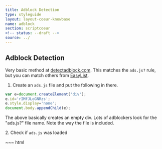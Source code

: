 ```yaml
---
title: Adblock Detection
type: styleguide
layout: layout-coeur-knowbase
name: adblock
section: scriptcoeur
<!-- status: --draft -->
source: ../
---
```


<main markdown="1">



## Adblock Detection

Very basic method at [detectadblock.com](http://www.detectadblock.com/).
This matches the `ads.js?` rule, but you can match others from [EasyList](https://easylist.to/easylist/easylist.txt).



1. Create an `ads.js` file and put the following in there.

~~~ js
var e=document.createElement('div');
e.id='rIMfJLoGNRzs';
e.style.display='none';
document.body.appendChild(e);
~~~

The above basically creates an empty div. Lots of adblockers look for the "ads.js?" file name. Note the way the file is included.

2\. Check if `ads.js` was loaded

<div class="_styleguide-example">
  <div class="_message">
  </div>
  <script src="../coeur/scriptcoeur/ads.js?" type="text/javascript"></script>
  <script type="text/javascript">

  if(document.getElementById('rIMfJLoGNRzs')){
    console.log('Blocking Ads: No');
    $('._message').addClass('--success').html('You are not blocking ads');
  } else {
    console.log('Blocking Ads: Yes');
    $('._message').addClass('--warning').html('Ads are being blocked');
  }
  </script>
</div>
~~~ html
<div class="_message">
</div>

<script src="../coeur/scriptcoeur/ads.js?" type="text/javascript"></script>
<script type="text/javascript">

if(document.getElementById('rIMfJLoGNRzs')){
  console.log('Blocking Ads: No');
  $('._message').addClass('--success').html('You are not blocking ads');
} else {
  console.log('Blocking Ads: Yes');
  $('._message').addClass('--warning').html('Ads are being blocked');
}
~~~


</main>



